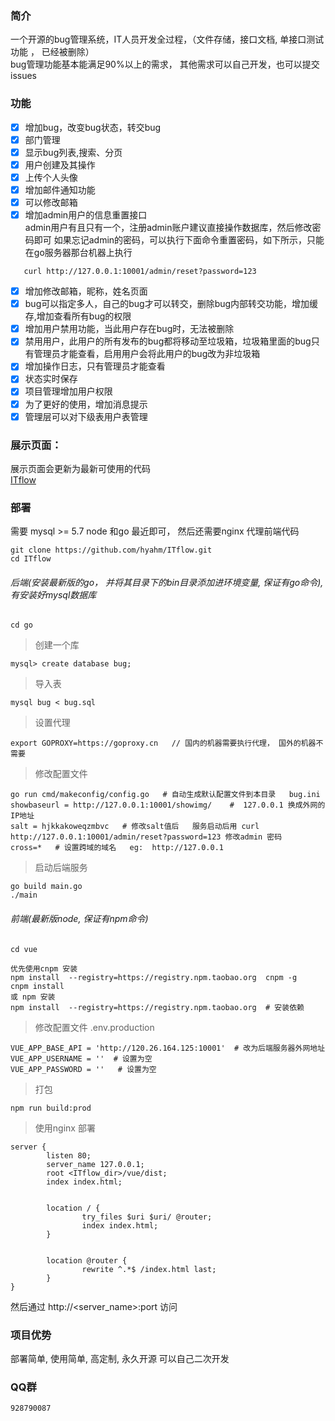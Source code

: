 ### 简介
  一个开源的bug管理系统，IT人员开发全过程，（文件存储，接口文档, 单接口测试功能 ， 已经被删除）  
  bug管理功能基本能满足90%以上的需求， 其他需求可以自己开发，也可以提交issues    


### 功能
- [x] 增加bug，改变bug状态，转交bug 
- [x] 部门管理
- [x] 显示bug列表,搜索、分页
- [x] 用户创建及其操作  
- [x] 上传个人头像  
- [x] 增加邮件通知功能  
- [x] 可以修改邮箱
- [x] 增加admin用户的信息重置接口  
   admin用户有且只有一个，注册admin账户建议直接操作数据库，然后修改密码即可
   如果忘记admin的密码，可以执行下面命令重置密码，如下所示，只能在go服务器那台机器上执行
```
   curl http://127.0.0.1:10001/admin/reset?password=123
```
- [x] 增加修改邮箱，昵称，姓名页面 
- [x] bug可以指定多人，自己的bug才可以转交，删除bug内部转交功能，增加缓存,增加查看所有bug的权限  
- [x] 增加用户禁用功能，当此用户存在bug时，无法被删除  
- [x] 禁用用户，此用户的所有发布的bug都将移动至垃圾箱，垃圾箱里面的bug只有管理员才能查看，启用用户会将此用户的bug改为非垃圾箱  
- [x] 增加操作日志，只有管理员才能查看   
- [x] 状态实时保存 
- [x] 项目管理增加用户权限
- [x] 为了更好的使用，增加消息提示
- [x] 管理层可以对下级表用户表管理

### 展示页面： 
   展示页面会更新为最新可使用的代码  
   [ITflow](http://bug.hyahm.com "ITflow")  
   
### 部署  
需要 mysql >= 5.7   node 和go 最近即可，  然后还需要nginx 代理前端代码
```
git clone https://github.com/hyahm/ITflow.git
cd ITflow
```
###### 后端(安装最新版的go， 并将其目录下的bin目录添加进环境变量, 保证有go命令),  有安装好mysql数据库   
```shell
cd go

```
> 创建一个库  

```
mysql> create database bug;
```
> 导入表  

```
mysql bug < bug.sql
```
> 设置代理
```
export GOPROXY=https://goproxy.cn   // 国内的机器需要执行代理， 国外的机器不需要
```

> 修改配置文件   

```
go run cmd/makeconfig/config.go   # 自动生成默认配置文件到本目录   bug.ini
showbaseurl = http://127.0.0.1:10001/showimg/    #  127.0.0.1 换成外网的IP地址
salt = hjkkakoweqzmbvc   # 修改salt值后   服务启动后用 curl http://127.0.0.1:10001/admin/reset?password=123 修改admin 密码
cross=*   # 设置跨域的域名   eg:  http://127.0.0.1
```  
> 启动后端服务  

```
go build main.go
./main
```
###### 前端(最新版node, 保证有npm命令)
```
cd vue

优先使用cnpm 安装 
npm install  --registry=https://registry.npm.taobao.org  cnpm -g
cnpm install
或 npm 安装
npm install  --registry=https://registry.npm.taobao.org  # 安装依赖

```
> 修改配置文件  .env.production
```
VUE_APP_BASE_API = 'http://120.26.164.125:10001'  # 改为后端服务器外网地址
VUE_APP_USERNAME = ''  # 设置为空
VUE_APP_PASSWORD = ''   # 设置为空
```
> 打包
```
npm run build:prod

```
>  使用nginx 部署    

```
server {
        listen 80;
        server_name 127.0.0.1;
        root <ITflow_dir>/vue/dist;
        index index.html;


        location / {
                try_files $uri $uri/ @router;
                index index.html;
        }


        location @router {
                rewrite ^.*$ /index.html last;
        }
}
```

然后通过  http://<server_name>:port  访问

### 项目优势   
 部署简单, 使用简单, 高定制, 永久开源  可以自己二次开发   

  
### QQ群  
    928790087

